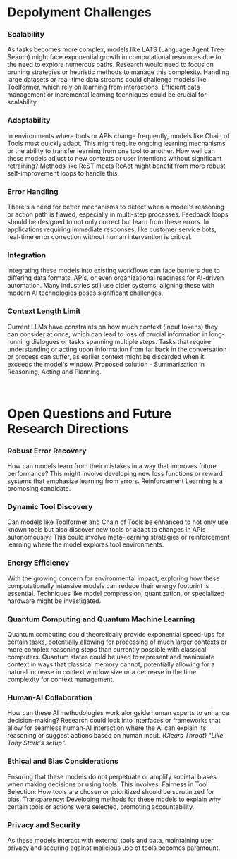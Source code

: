 # Depolyment Challenges

### Scalability
As tasks becomes more complex, models like LATS (Language Agent Tree Search) might face exponential growth in computational resources due to the need to explore numerous paths. Research would need to focus on pruning strategies or heuristic methods to manage this complexity. Handling large datasets or real-time data streams could challenge models like Toolformer, which rely on learning from interactions. Efficient data management or incremental learning techniques could be crucial for scalability.

### Adaptability
In environments where tools or APIs change frequently, models like Chain of Tools must quickly adapt. This might require ongoing learning mechanisms or the ability to transfer learning from one tool to another. How well can these models adjust to new contexts or user intentions without significant retraining? Methods like ReST meets ReAct might benefit from more robust self-improvement loops to handle this.

### Error Handling
There's a need for better mechanisms to detect when a model's reasoning or action path is flawed, especially in multi-step processes. Feedback loops should be designed to not only correct but learn from these errors. In applications requiring immediate responses, like customer service bots, real-time error correction without human intervention is critical.

### Integration
Integrating these models into existing workflows can face barriers due to differing data formats, APIs, or even organizational readiness for AI-driven automation. Many industries still use older systems; aligning these with modern AI technologies poses significant challenges.

### Context Length Limit
Current LLMs have constraints on how much context (input tokens) they can consider at once, which can lead to loss of crucial information in long-running dialogues or tasks spanning multiple steps. Tasks that require understanding or acting upon information from far back in the conversation or process can suffer, as earlier context might be discarded when it exceeds the model's window. Proposed solution - Summarization in Reasoning, Acting and Planning.

<br>

# Open Questions and Future Research Directions
### Robust Error Recovery
How can models learn from their mistakes in a way that improves future performance? This might involve developing new loss functions or reward systems that emphasize learning from errors. Reinforcement Learning is a promosing candidate.

### Dynamic Tool Discovery
Can models like Toolformer and Chain of Tools be enhanced to not only use known tools but also discover new tools or adapt to changes in APIs autonomously? This could involve meta-learning strategies or reinforcement learning where the model explores tool environments.

### Energy Efficiency
With the growing concern for environmental impact, exploring how these computationally intensive models can reduce their energy footprint is essential. Techniques like model compression, quantization, or specialized hardware might be investigated.

### Quantum Computing and Quantum Machine Learning
Quantum computing could theoretically provide exponential speed-ups for certain tasks, potentially allowing for processing of much larger contexts or more complex reasoning steps than currently possible with classical computers. Quantum states could be used to represent and manipulate context in ways that classical memory cannot, potentially allowing for a natural increase in context window size or a decrease in the time complexity for context management.

### Human-AI Collaboration
How can these AI methodologies work alongside human experts to enhance decision-making? Research could look into interfaces or frameworks that allow for seamless human-AI interaction where the AI can explain its reasoning or suggest actions based on human input. *(Clears Throat) "Like Tony Stark's setup".*

### Ethical and Bias Considerations
Ensuring that these models do not perpetuate or amplify societal biases when making decisions or using tools. This involves:
Fairness in Tool Selection: How tools are chosen or prioritized should be scrutinized for bias.
Transparency: Developing methods for these models to explain why certain tools or actions were selected, promoting accountability.

### Privacy and Security
As these models interact with external tools and data, maintaining user privacy and securing against malicious use of tools becomes paramount.